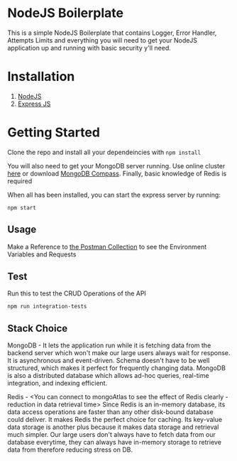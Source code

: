 # NodeJS Boilerplate

This is a simple NodeJS Boilerplate that contains Logger, Error Handler, Attempts Limits and everything you will need to get your NodeJS application up and running with basic security y'll need.

# Installation
1. [NodeJS](https://nodejs.org/en/download/)
2. [Express JS](https://expressjs.com/en/starter/generator.html)

# Getting Started
Clone the repo and install all your dependeincies with ```npm install ```

You will also need to get your MongoDB server running. Use online cluster [here](https://account.mongodb.com/account/login) or download [MongoDB Compass](https://www.mongodb.com/try/download/enterprise). Finally, basic knowledge of Redis is required

When all has been installed, you can start the express server by running:

```shell
npm start
```

## Usage

Make a Reference to [the Postman Collection](https://fastupload.io/en/25axvSwV5FvMhrf/file) to see the Environment Variables and Requests

## Test
Run this to test the CRUD Operations of the API

```shell
npm run integration-tests
```


## Stack Choice

MongoDB - It lets the application run while it is fetching data from the backend server which won't make our large users always wait for response. It is asynchronous and event-driven. Schema doesn't have to be well structured, which makes it perfect for frequently changing data. MongoDB is also a distributed database which allows ad-hoc queries, real-time integration, and indexing efficient.

Redis - <You can connect to mongoAtlas to see the effect of Redis clearly - reduction in data retrieval time>
Since Redis is an in-memory database, its data access operations are faster than any other disk-bound database could deliver. It makes Redis the perfect choice for caching. Its key-value data storage is another plus because it makes data storage and retrieval much simpler. 
Our large users don't always have to fetch data from our database everytime, they can always have in-memory storage to retrieve data from therefore reducing stress on DB.
